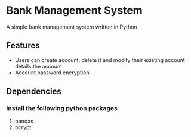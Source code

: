 # Bank Management System
A simple bank management system written in Python
## Features
<ul>
  <li>Users can create account, delete it and modify their existing account details the account</li>
  <li>Account password encryption</li>
</ul>

## Dependencies
### Install the following python packages
<ol>
  <li>pandas</li>
  <li>bcrypt</li>
</ol>
